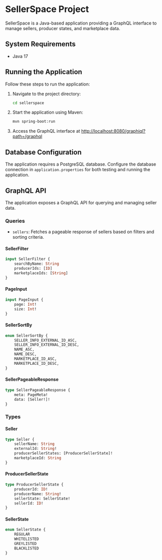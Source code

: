 
# SellerSpace Project

SellerSpace is a Java-based application providing a GraphQL interface to manage sellers, producer states, and marketplace data.

## System Requirements

- Java 17

## Running the Application

Follow these steps to run the application:

1. Navigate to the project directory:
   ```bash
   cd sellerspace
   ```
2. Start the application using Maven:
   ```bash
   mvn spring-boot:run
   ```
3. Access the GraphQL interface at [http://localhost:8080/graphiql?path=/graphql](http://localhost:8080/graphiql?path=/graphql)

## Database Configuration

The application requires a PostgreSQL database. Configure the database connection in `application.properties` for both testing and running the application.

## GraphQL API

The application exposes a GraphQL API for querying and managing seller data.

### Queries

- `sellers`: Fetches a pageable response of sellers based on filters and sorting criteria.

#### SellerFilter

```graphql
input SellerFilter {
    searchByName: String
    producerIds: [ID]
    marketplaceIds: [String]
}
```

#### PageInput

```graphql
input PageInput {
    page: Int!
    size: Int!
}
```

#### SellerSortBy

```graphql
enum SellerSortBy {
    SELLER_INFO_EXTERNAL_ID_ASC,
    SELLER_INFO_EXTERNAL_ID_DESC,
    NAME_ASC,
    NAME_DESC,
    MARKETPLACE_ID_ASC,
    MARKETPLACE_ID_DESC,
}
```

#### SellerPageableResponse

```graphql
type SellerPageableResponse {
    meta: PageMeta!
    data: [Seller!]!
}
```

### Types

#### Seller

```graphql
type Seller {
    sellerName: String
    externalId: String!
    producerSellerStates: [ProducerSellerState]!
    marketplaceId: String
}
```

#### ProducerSellerState

```graphql
type ProducerSellerState {
    producerId: ID!
    producerName: String!
    sellerState: SellerState!
    sellerId: ID!
}
```

#### SellerState

```graphql
enum SellerState {
    REGULAR
    WHITELISTED
    GREYLISTED
    BLACKLISTED
}
```

